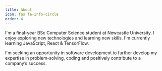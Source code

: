 ```yaml
---
title: About
icon: fas fa-info-circle
order: 4
---
```


I'm a final-year BSc Computer Science student at Newcastle University. I enjoy exploring new technologies and learning new skills. I'm currently learning JavaScript, React & TensorFlow.

I'm seeking an opportunity in software development to further develop my expertise in problem-solving, coding and positively contribute to a company’s success.
